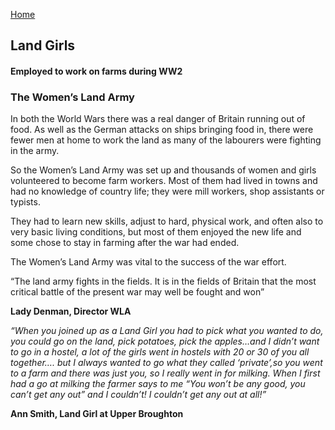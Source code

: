 [Home](https://simon-scmp.github.io/ubhistdocs/)


## Land Girls
#### Employed to work on farms during WW2
 

### The Women’s Land Army

In both the World Wars there was a real danger of Britain running out of food. As well as the German attacks on ships bringing food in, there were fewer men at home to work the land as many of the labourers were fighting in the army.

So the Women’s Land Army was set up and thousands of women and girls volunteered to become farm workers.  Most of them had lived in towns and had no knowledge of country life; they were mill workers, shop assistants or typists.

They had to learn new skills, adjust to hard, physical work, and often also to very basic living conditions, but most of them enjoyed the new life and some chose to stay in farming after the war had ended.

The Women’s Land Army was vital to the success of the war effort.

 

“The land army fights in the fields. It is in the fields of Britain that the most critical battle of the present war may well be fought and won”

**Lady Denman, Director WLA**

 

*“When you joined up as a Land Girl you had to pick what you wanted to do, you could go on the land, pick potatoes, pick the apples…and I didn’t want to go in a hostel, a lot of the girls went in hostels with 20 or 30 of you all together…. but I always wanted to go what they called ‘private’,so you went to a farm and there was just you, so I really went in for milking. When I first had a go at milking the farmer says to me “You won’t be any good, you can’t get any out” and I couldn’t! I couldn’t get any out at all!”*

**Ann Smith, Land Girl at Upper Broughton**